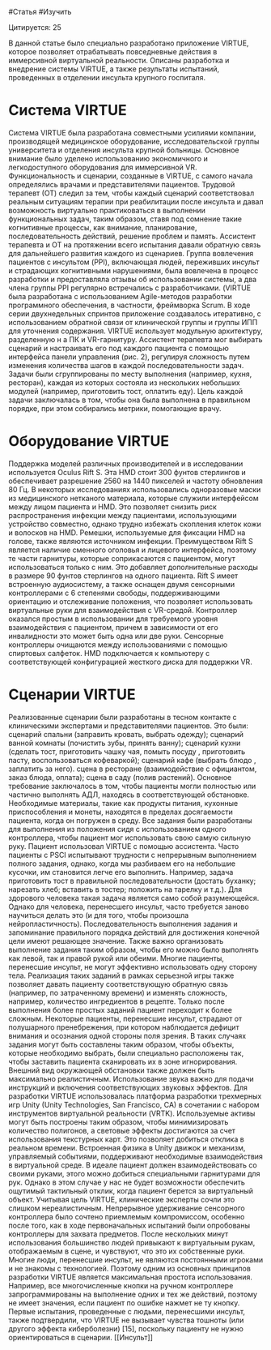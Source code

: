 #Статья #Изучить 

Цитируется: 25

В данной статье было специально разработано приложение VIRTUE, которое позволяет отрабатывать повседневные действия в иммерсивной виртуальной реальности. Описаны разработка и внедрение системы VIRTUE, а также результаты испытаний, проведенных в отделении инсульта крупного госпиталя.

# Система VIRTUE

Система VIRTUE была разработана совместными усилиями компании, производящей медицинское оборудование, исследовательской группы университета и отделения инсульта крупной больницы. Основное внимание было уделено использованию экономичного и легкодоступного оборудования для иммерсивной VR. Функциональность и сценарии, созданные в VIRTUE, с самого начала определялись врачами и представителями пациентов. Трудовой терапевт (ОТ) следил за тем, чтобы каждый сценарий соответствовал реальным ситуациям терапии при реабилитации после инсульта и давал возможность виртуально практиковаться в выполнении функциональных задач, таким образом, ставя под сомнение такие когнитивные процессы, как внимание, планирование, последовательность действий, решение проблем и память. Ассистент терапевта и ОТ на протяжении всего испытания давали обратную связь для дальнейшего развития каждого из сценариев. Группа вовлечения пациентов с инсультом (PPI), включающая людей, переживших инсульт и страдающих когнитивными нарушениями, была вовлечена в процесс разработки и предоставляла отзывы об использовании системы, а два члена группы PPI регулярно встречались с разработчиками. (VIRTUE была разработана с использованием Agile-методов разработки программного обеспечения, в частности, фреймворка Scrum. В ходе серии двухнедельных спринтов приложение создавалось итеративно, с использованием обратной связи от клинической группы и группы ИПП для уточнения содержания. VIRTUE использует модульную архитектуру, разделенную н а ПК и VR-гарнитуру. Ассистент терапевта мог выбирать сценарий и настраивать его под каждого пациента с помощью интерфейса панели управления (рис. 2), регулируя сложность путем изменения количества шагов в каждой последовательности задач. Задачи были сгруппированы по месту выполнения (например, кухня, ресторан), каждая из которых состояла из нескольких небольших модулей (например, приготовить тост, оплатить еду). Цель каждой задачи заключалась в том, чтобы она была выполнена в правильном порядке, при этом собирались метрики, помогающие врачу.

# Оборудование VIRTUE

Поддержка моделей различных производителей и в исследовании используется Oculus Rift S. Эта HMD стоит 300 фунтов стерлингов и обеспечивает разрешение 2560 на 1440 пикселей и частоту обновления 80 Гц. В некоторых исследованиях использовались одноразовые маски из медицинского нетканого материала, которые служили интерфейсом между лицом пациента и HMD. Это позволяет снизить риск распространения инфекции между пациентами, использующими устройство совместно, однако трудно избежать скопления клеток кожи и волосков на HMD. Ремешки, используемые для фиксации HMD на голове, также являются источником инфекции. Преимуществом Rift S является наличие сменного оголовья и лицевого интерфейса, поэтому те части гарнитуры, которые соприкасаются с пациентом, могут использоваться только с ним. Это добавляет дополнительные расходы в размере 90 фунтов стерлингов на одного пациента. Rift S имеет встроенную аудиосистему, а также оснащен двумя сенсорными контроллерами с 6 степенями свободы, поддерживающими ориентацию и отслеживание положения, что позволяет использовать виртуальные руки для взаимодействия с VR-средой. Контроллер оказался простым в использовании для требуемого уровня взаимодействия с пациентом, причем в зависимости от его инвалидности это может быть одна или две руки. Сенсорные контроллеры очищаются между использованиями с помощью спиртовых салфеток. HMD подключается к компьютеру с соответствующей конфигурацией жесткого диска для поддержки VR.

# Сценарии VIRTUE

Реализованные сценарии были разработаны в тесном контакте с клиническими экспертами и представителями пациентов. Это были: сценарий спальни (заправить кровать, выбрать одежду); сценарий ванной комнаты (почистить зубы, принять ванну); сценарий кухни (сделать тост, приготовить чашку чая, помыть посуду , приготовить пасту, воспользоваться кофеваркой); сценарий кафе (выбрать блюдо , заплатить за него). сцена в ресторане (взаимодействие с официантом, заказ блюда, оплата); сцена в саду (полив растений). Основное требование заключалось в том, чтобы пациенты могли полностью или частично выполнять АДЛ, находясь в соответствующей обстановке. Необходимые материалы, такие как продукты питания, кухонные приспособления и монеты, находятся в пределах досягаемости пациента, когда он погружен в среду. Все задания были разработаны для выполнения из положения сидя с использованием одного контроллера, чтобы пациент мог использовать свою самую сильную руку. Пациент использовал VIRTUE с помощью ассистента.
Часто пациенты с PSCI испытывают трудности с непрерывным выполнением полного задания, однако, когда мы разбиваем его на небольшие кусочки, им становится легче его выполнить. Например, задача приготовить тост в правильной последовательности (достать буханку; нарезать хлеб; вставить в тостер; положить на тарелку и т.д.). Для здорового человека такая задача является само собой разумеющейся. Однако для человека, перенесшего инсульт, часто требуется заново научиться делать это (и для того, чтобы произошла нейропластичность). Последовательность выполнения задания и запоминание правильного порядка действий для достижения конечной цели имеют решающее значение. Также важно организовать выполнение задания таким образом, чтобы его можно было выполнять как левой, так и правой рукой или обеими. Многие пациенты, перенесшие инсульт, не могут эффективно использовать одну сторону тела. Реализация таких заданий в рамках серьезной игры также позволяет давать пациенту соответствующую обратную связь (например, по затраченному времени) и изменять сложность, например, количество ингредиентов в рецепте. Только после выполнения более простых заданий пациент переходит к более сложным. Некоторые пациенты, перенесшие инсульт, страдают от полушарного пренебрежения, при котором наблюдается дефицит внимания и осознания одной стороны поля зрения. В таких случаях задания могут быть составлены таким образом, чтобы объекты, которые необходимо выбрать, были специально расположены так, чтобы заставить пациента сканировать их в зоне игнорирования. Внешний вид окружающей обстановки также должен быть максимально реалистичным. Использование звука важно для подачи инструкций и включения соответствующих звуковых эффектов. Для разработки VIRTUE использовалась платформа разработки трехмерных игр Unity (Unity Technologies, San Francisco, CA) в сочетании с набором инструментов виртуальной реальности (VRTK). Используемые активы могут быть построены таким образом, чтобы минимизировать количество полигонов, а световые эффекты достигаются за счет использования текстурных карт. Это позволяет добиться отклика в реальном времени. Встроенная физика в Unity движок и механизм, управляемый событиями, поддерживают необходимые взаимодействия в виртуальной среде. В идеале пациент должен взаимодействовать со своими руками, этого можно добиться специальными гарнитурами для рук. Однако в этом случае у нас не будет возможности обеспечить ощутимый тактильный отклик, когда пациент берется за виртуальный объект. Учитывая цель VIRTUE, клинические эксперты сочли это слишком нереалистичным. Непрерывное удерживание сенсорного контроллера было сочтено приемлемым компромиссом, особенно после того, как в ходе первоначальных испытаний были опробованы контроллеры для захвата предметов. После нескольких минут использования большинство людей привыкают к виртуальным рукам, отображаемым в сцене, и чувствуют, что это их собственные руки. Многие люди, перенесшие инсульт, не являются постоянными игроками и не знакомы с технологией. Поэтому одним из основных принципов разработки VIRTUE является максимальная простота использования. Например, все многочисленные кнопки на ручном контроллере запрограммированы на выполнение одних и тех же действий, поэтому не имеет значения, если пациент по ошибке нажмет не ту кнопку. Первые испытания, проведенные с людьми, перенесшими инсульт, также подтвердили, что VIRTUE не вызывает чувства тошноты (или другого эффекта киберболезни) [15], поскольку пациенту не нужно ориентироваться в сценарии.
[[Инсульт]]